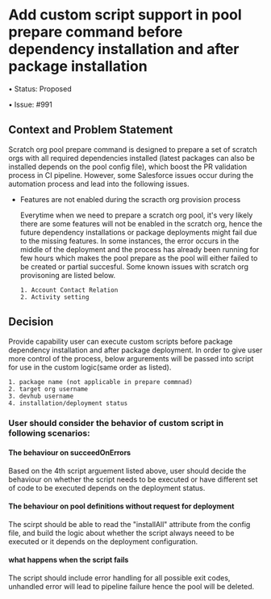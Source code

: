 # Add custom script support in pool prepare command before dependency installation and after package installation

• Status: Proposed

• Issue: #991

## Context and Problem Statement

Scratch org pool prepare command is designed to prepare a set of scratch orgs with all required dependencies installed (latest packages can also be installed depends on the pool config file), which boost the PR validation process in CI pipeline. However, some Salesforce issues occur during the automation process and lead into the following issues.

- Features are not enabled during the scracth org provision process

    Everytime when we need to prepare a scratch org pool, it's very likely there are some features will not be enabled in the scratch org, hence the future dependency installations or package deployments might fail due to the missing features. In some instances, the error occurs in the middle of the deployment and the process has already been running for few hours which makes the pool prepare as the pool will either failed to be created or partial succesful. Some known issues with scratch org provisoning are listed below.

      1. Account Contact Relation
      2. Activity setting
  

## Decision

Provide capability user can execute custom scripts before package dependency installation and after package deployment. In order to give user more control of the process, below argurements will be passed into script for use in the custom logic(same order as listed).

    1. package name (not applicable in prepare commnad)
    2. target org username
    3. devhub username
    4. installation/deployment status

### User should consider the behavior of custom script in following scenarios:
#### The behaviour on succeedOnErrors
Based on the 4th script arguement listed above, user should decide the behaviour on whether the script needs to be executed or have different set of code to be executed depends on the deployment status.

#### The behaviour on pool definitions without request for deployment
The scirpt should be able to read the "installAll" attribute from the config file, and build the logic about whether the script always neeed to be executed or it depends on the deployment configuration.

#### what happens when the script fails
The script should include error handling for all possible exit codes, unhandled error will lead to pipeline failure hence the pool will be deleted.
